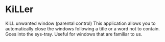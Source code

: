 # KiLLer
KiLL unwanted window (parental control)
This application allows you to automatically close the windows following a title or a word not to contain. Goes into the sys-tray. Useful for windows that are familiar to us.
